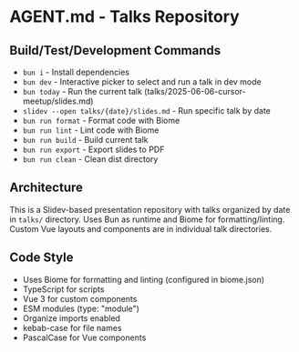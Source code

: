 # AGENT.md - Talks Repository

## Build/Test/Development Commands
- `bun i` - Install dependencies
- `bun dev` - Interactive picker to select and run a talk in dev mode
- `bun today` - Run the current talk (talks/2025-06-06-cursor-meetup/slides.md)
- `slidev --open talks/{date}/slides.md` - Run specific talk by date
- `bun run format` - Format code with Biome
- `bun run lint` - Lint code with Biome
- `bun run build` - Build current talk
- `bun run export` - Export slides to PDF
- `bun run clean` - Clean dist directory

## Architecture
This is a Slidev-based presentation repository with talks organized by date in `talks/` directory. Uses Bun as runtime and Biome for formatting/linting. Custom Vue layouts and components are in individual talk directories.

## Code Style
- Uses Biome for formatting and linting (configured in biome.json)
- TypeScript for scripts
- Vue 3 for custom components
- ESM modules (type: "module")
- Organize imports enabled
- kebab-case for file names
- PascalCase for Vue components

